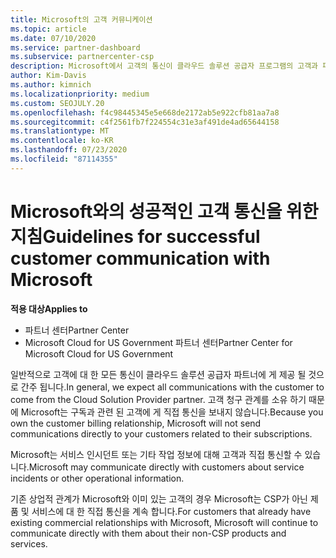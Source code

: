 ```yaml
---
title: Microsoft의 고객 커뮤니케이션
ms.topic: article
ms.date: 07/10/2020
ms.service: partner-dashboard
ms.subservice: partnercenter-csp
description: Microsoft에서 고객의 통신이 클라우드 솔루션 공급자 프로그램의 고객과 파트너 사이에서 발생 하는 방식을 알아보세요.
author: Kim-Davis
ms.author: kimnich
ms.localizationpriority: medium
ms.custom: SEOJULY.20
ms.openlocfilehash: f4c98445345e5e668de2172ab5e922cfb81aa7a8
ms.sourcegitcommit: c4f2561fb7f224554c31e3af491de4ad65644158
ms.translationtype: MT
ms.contentlocale: ko-KR
ms.lasthandoff: 07/23/2020
ms.locfileid: "87114355"
---
```

# <a name="guidelines-for-successful-customer-communication-with-microsoft"></a><span data-ttu-id="d4f3f-103">Microsoft와의 성공적인 고객 통신을 위한 지침</span><span class="sxs-lookup"><span data-stu-id="d4f3f-103">Guidelines for successful customer communication with Microsoft</span></span>

<span data-ttu-id="d4f3f-104">**적용 대상**</span><span class="sxs-lookup"><span data-stu-id="d4f3f-104">**Applies to**</span></span>

-  <span data-ttu-id="d4f3f-105">파트너 센터</span><span class="sxs-lookup"><span data-stu-id="d4f3f-105">Partner Center</span></span>
-  <span data-ttu-id="d4f3f-106">Microsoft Cloud for US Government 파트너 센터</span><span class="sxs-lookup"><span data-stu-id="d4f3f-106">Partner Center for Microsoft Cloud for US Government</span></span>

<span data-ttu-id="d4f3f-107">일반적으로 고객에 대 한 모든 통신이 클라우드 솔루션 공급자 파트너에 게 제공 될 것으로 간주 됩니다.</span><span class="sxs-lookup"><span data-stu-id="d4f3f-107">In general, we expect all communications with the customer to come from the Cloud Solution Provider partner.</span></span> <span data-ttu-id="d4f3f-108">고객 청구 관계를 소유 하기 때문에 Microsoft는 구독과 관련 된 고객에 게 직접 통신을 보내지 않습니다.</span><span class="sxs-lookup"><span data-stu-id="d4f3f-108">Because you own the customer billing relationship, Microsoft will not send communications directly to your customers related to their subscriptions.</span></span>

<span data-ttu-id="d4f3f-109">Microsoft는 서비스 인시던트 또는 기타 작업 정보에 대해 고객과 직접 통신할 수 있습니다.</span><span class="sxs-lookup"><span data-stu-id="d4f3f-109">Microsoft may communicate directly with customers about service incidents or other operational information.</span></span>

<span data-ttu-id="d4f3f-110">기존 상업적 관계가 Microsoft와 이미 있는 고객의 경우 Microsoft는 CSP가 아닌 제품 및 서비스에 대 한 직접 통신을 계속 합니다.</span><span class="sxs-lookup"><span data-stu-id="d4f3f-110">For customers that already have existing commercial relationships with Microsoft, Microsoft will continue to communicate directly with them about their non-CSP products and services.</span></span>
